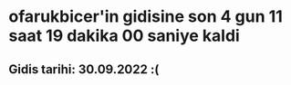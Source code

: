 # ofarukbicer'in gidisine son 4 gun 11 saat 19 dakika 00 saniye kaldi

## Gidis tarihi: 30.09.2022 :(